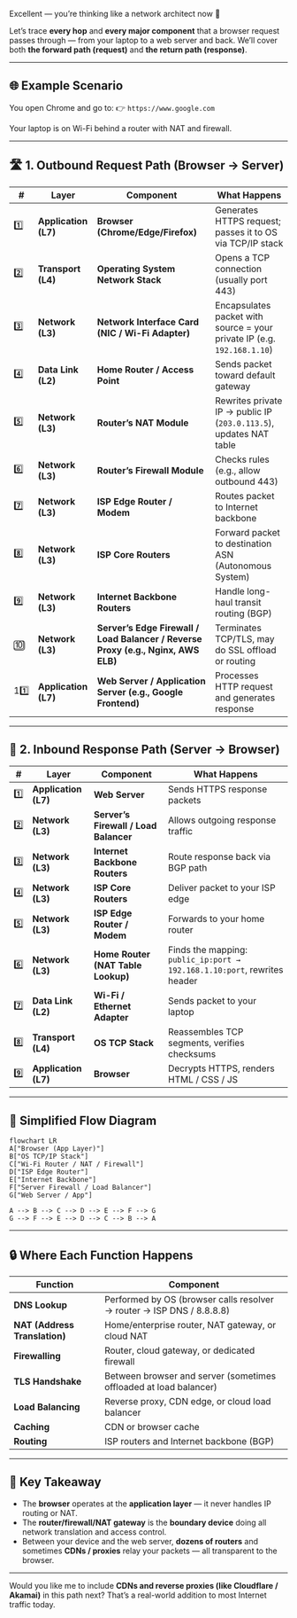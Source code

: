 Excellent — you’re thinking like a network architect now 👏

Let’s trace **every hop** and **every major component** that a browser request passes through — from your laptop to a web server and back.
We’ll cover both **the forward path (request)** and **the return path (response)**.

---

## 🌐 Example Scenario

You open Chrome and go to:
👉 `https://www.google.com`

Your laptop is on Wi-Fi behind a router with NAT and firewall.

---

## 🛣️ **1. Outbound Request Path (Browser → Server)**

| #    | Layer                | Component                                                                         | What Happens                                                            |
| ---- | -------------------- | --------------------------------------------------------------------------------- | ----------------------------------------------------------------------- |
| 1️⃣  | **Application (L7)** | **Browser (Chrome/Edge/Firefox)**                                                 | Generates HTTPS request; passes it to OS via TCP/IP stack               |
| 2️⃣  | **Transport (L4)**   | **Operating System Network Stack**                                                | Opens a TCP connection (usually port 443)                               |
| 3️⃣  | **Network (L3)**     | **Network Interface Card (NIC / Wi-Fi Adapter)**                                  | Encapsulates packet with source = your private IP (e.g. `192.168.1.10`) |
| 4️⃣  | **Data Link (L2)**   | **Home Router / Access Point**                                                    | Sends packet toward default gateway                                     |
| 5️⃣  | **Network (L3)**     | **Router’s NAT Module**                                                           | Rewrites private IP → public IP (`203.0.113.5`), updates NAT table      |
| 6️⃣  | **Network (L3)**     | **Router’s Firewall Module**                                                      | Checks rules (e.g., allow outbound 443)                                 |
| 7️⃣  | **Network (L3)**     | **ISP Edge Router / Modem**                                                       | Routes packet to Internet backbone                                      |
| 8️⃣  | **Network (L3)**     | **ISP Core Routers**                                                              | Forward packet to destination ASN (Autonomous System)                   |
| 9️⃣  | **Network (L3)**     | **Internet Backbone Routers**                                                     | Handle long-haul transit routing (BGP)                                  |
| 🔟   | **Network (L3)**     | **Server’s Edge Firewall / Load Balancer / Reverse Proxy (e.g., Nginx, AWS ELB)** | Terminates TCP/TLS, may do SSL offload or routing                       |
| 11️⃣ | **Application (L7)** | **Web Server / Application Server (e.g., Google Frontend)**                       | Processes HTTP request and generates response                           |

---

## 🛬 **2. Inbound Response Path (Server → Browser)**

| #   | Layer                | Component                             | What Happens                                                             |
| --- | -------------------- | ------------------------------------- | ------------------------------------------------------------------------ |
| 1️⃣ | **Application (L7)** | **Web Server**                        | Sends HTTPS response packets                                             |
| 2️⃣ | **Network (L3)**     | **Server’s Firewall / Load Balancer** | Allows outgoing response traffic                                         |
| 3️⃣ | **Network (L3)**     | **Internet Backbone Routers**         | Route response back via BGP path                                         |
| 4️⃣ | **Network (L3)**     | **ISP Core Routers**                  | Deliver packet to your ISP edge                                          |
| 5️⃣ | **Network (L3)**     | **ISP Edge Router / Modem**           | Forwards to your home router                                             |
| 6️⃣ | **Network (L3)**     | **Home Router (NAT Table Lookup)**    | Finds the mapping: `public_ip:port → 192.168.1.10:port`, rewrites header |
| 7️⃣ | **Data Link (L2)**   | **Wi-Fi / Ethernet Adapter**          | Sends packet to your laptop                                              |
| 8️⃣ | **Transport (L4)**   | **OS TCP Stack**                      | Reassembles TCP segments, verifies checksums                             |
| 9️⃣ | **Application (L7)** | **Browser**                           | Decrypts HTTPS, renders HTML / CSS / JS                                  |

---

## 🧭 **Simplified Flow Diagram**

```mermaid
flowchart LR
A["Browser (App Layer)"]
B["OS TCP/IP Stack"]
C["Wi-Fi Router / NAT / Firewall"]
D["ISP Edge Router"]
E["Internet Backbone"]
F["Server Firewall / Load Balancer"]
G["Web Server / App"]

A --> B --> C --> D --> E --> F --> G
G --> F --> E --> D --> C --> B --> A
```

---

## 🔒 **Where Each Function Happens**

| Function                      | Component                                                             |
| ----------------------------- | --------------------------------------------------------------------- |
| **DNS Lookup**                | Performed by OS (browser calls resolver → router → ISP DNS / 8.8.8.8) |
| **NAT (Address Translation)** | Home/enterprise router, NAT gateway, or cloud NAT                     |
| **Firewalling**               | Router, cloud gateway, or dedicated firewall                          |
| **TLS Handshake**             | Between browser and server (sometimes offloaded at load balancer)     |
| **Load Balancing**            | Reverse proxy, CDN edge, or cloud load balancer                       |
| **Caching**                   | CDN or browser cache                                                  |
| **Routing**                   | ISP routers and Internet backbone (BGP)                               |

---

## 🧠 **Key Takeaway**

* The **browser** operates at the **application layer** — it never handles IP routing or NAT.
* The **router/firewall/NAT gateway** is the **boundary device** doing all network translation and access control.
* Between your device and the web server, **dozens of routers** and sometimes **CDNs / proxies** relay your packets — all transparent to the browser.

---

Would you like me to include **CDNs and reverse proxies (like Cloudflare / Akamai)** in this path next? That’s a real-world addition to most Internet traffic today.
